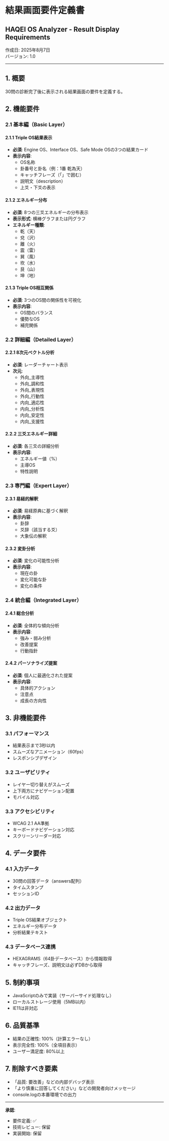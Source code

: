 # 結果画面要件定義書
## HAQEI OS Analyzer - Result Display Requirements
作成日: 2025年8月7日  
バージョン: 1.0

---

## 1. 概要
30問の診断完了後に表示される結果画面の要件を定義する。

## 2. 機能要件

### 2.1 基本編（Basic Layer）
#### 2.1.1 Triple OS結果表示
- **必須**: Engine OS、Interface OS、Safe Mode OSの3つの結果カード
- **表示内容**:
  - OS名称
  - 卦番号と卦名（例：1番 乾為天）
  - キャッチフレーズ（「」で囲む）
  - 説明文（description）
  - 上爻・下爻の表示

#### 2.1.2 エネルギー分布
- **必須**: 8つの三爻エネルギーの分布表示
- **表示形式**: 横棒グラフまたは円グラフ
- **エネルギー種類**:
  - 乾（天）
  - 兌（沢）
  - 離（火）
  - 震（雷）
  - 巽（風）
  - 坎（水）
  - 艮（山）
  - 坤（地）

#### 2.1.3 Triple OS相互関係
- **必須**: 3つのOS間の関係性を可視化
- **表示内容**:
  - OS間のバランス
  - 優勢なOS
  - 補完関係

### 2.2 詳細編（Detailed Layer）
#### 2.2.1 8次元ベクトル分析
- **必須**: レーダーチャート表示
- **次元**:
  - 外向_主導性
  - 外向_調和性
  - 外向_表現性
  - 外向_行動性
  - 内向_適応性
  - 内向_分析性
  - 内向_安定性
  - 内向_支援性

#### 2.2.2 三爻エネルギー詳細
- **必須**: 各三爻の詳細分析
- **表示内容**:
  - エネルギー値（%）
  - 主導OS
  - 特性説明

### 2.3 専門編（Expert Layer）
#### 2.3.1 易経的解釈
- **必須**: 易経原典に基づく解釈
- **表示内容**:
  - 卦辞
  - 爻辞（該当する爻）
  - 大象伝の解釈

#### 2.3.2 変卦分析
- **必須**: 変化の可能性分析
- **表示内容**:
  - 現在の卦
  - 変化可能な卦
  - 変化の条件

### 2.4 統合編（Integrated Layer）
#### 2.4.1 総合分析
- **必須**: 全体的な傾向分析
- **表示内容**:
  - 強み・弱み分析
  - 改善提案
  - 行動指針

#### 2.4.2 パーソナライズ提案
- **必須**: 個人に最適化された提案
- **表示内容**:
  - 具体的アクション
  - 注意点
  - 成長の方向性

## 3. 非機能要件

### 3.1 パフォーマンス
- 結果表示まで3秒以内
- スムーズなアニメーション（60fps）
- レスポンシブデザイン

### 3.2 ユーザビリティ
- レイヤー切り替えがスムーズ
- 上下両方にナビゲーション配置
- モバイル対応

### 3.3 アクセシビリティ
- WCAG 2.1 AA準拠
- キーボードナビゲーション対応
- スクリーンリーダー対応

## 4. データ要件

### 4.1 入力データ
- 30問の回答データ（answers配列）
- タイムスタンプ
- セッションID

### 4.2 出力データ
- Triple OS結果オブジェクト
- エネルギー分布データ
- 分析結果テキスト

### 4.3 データベース連携
- HEXAGRAMS（64卦データベース）から情報取得
- キャッチフレーズ、説明文は必ずDBから取得

## 5. 制約事項
- JavaScriptのみで実装（サーバーサイド処理なし）
- ローカルストレージ使用（5MB以内）
- IE11は非対応

## 6. 品質基準
- 結果の正確性: 100%（計算エラーなし）
- 表示完全性: 100%（全項目表示）
- ユーザー満足度: 80%以上

## 7. 削除すべき要素
- 「品質: 要改善」などの内部デバッグ表示
- 「より慎重に回答してください」などの開発者向けメッセージ
- console.logの本番環境での出力

---

**承認**:
- 要件定義: ✅
- 技術レビュー: 保留
- 実装開始: 保留